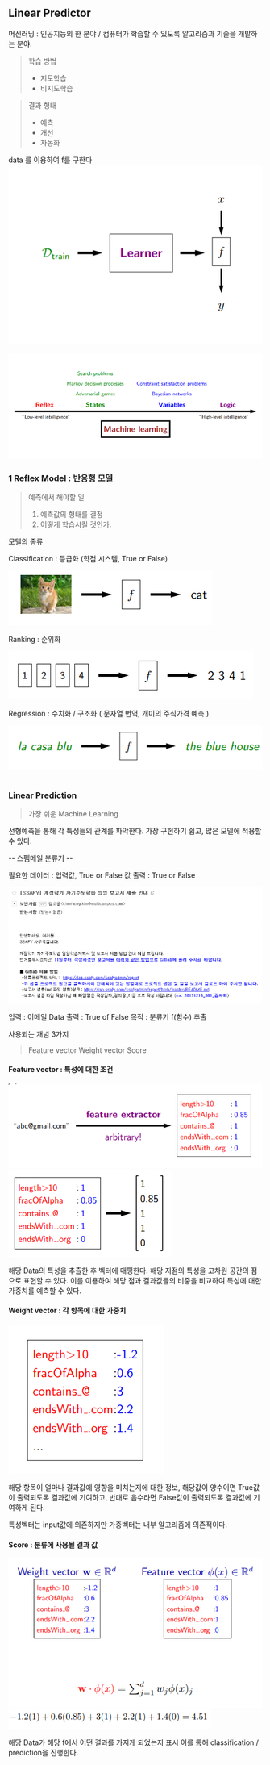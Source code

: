## Linear Predictor

머신러닝 : 인공지능의 한 분야  /  컴퓨터가 학습할 수 있도록 알고리즘과 기술을 개발하는 분야.
> 학습 방법 
>  - 지도학습
>  - 비지도학습

> 결과 형태
>  - 예측  
> -  개선
> -  자동화


data 를 이용하여  f를 구한다
<img src=./image/linear2.png>


<img src=./image/Machine_Learning.png>

### 1 Reflex Model : 반응형 모델

> 예측에서 해야할 일 
> 1. 예측값의 형태를 결정
> 2. 어떻게 학습시킬 것인가.


모델의 종류

Classification : 등급화  (학점 시스템, True or False)

<img src=./image/classification.png>

Ranking : 순위화 

<img src=./image/ranking.png>

Regression : 수치화 / 구조화  ( 문자열 번역, 개미의 주식가격 예측 )

<img src=./image/prediction.png>



#
### Linear Prediction
> 가장 쉬운 Machine Learning 

선형예측을 통해 각 특성들의 관계를 파악한다.
가장 구현하기 쉽고, 많은 모델에 적용할 수 있다.



--  스팸메일 분류기   --

필요한 데이터 :   입력값,  True or False 값 
출력 : True or False

<img src=./image/email.png>

입력 :  이메일 Data
출력 :  True of False
목적 : 분류기 f(함수) 추출


사용되는 개념 3가지
>Feature vector 
>Weight vector
>Score

#### Feature vector : 특성에 대한 조건

<img src=./image/FE.png>
<img src=./image/FEV.png>

해당 Data의 특성을 추출한 후 벡터에 매핑한다.
해당 지점의 특성을 고차원 공간의 점으로 표현할 수 있다.
이를 이용하여 해당 점과 결과값들의 비중을 비교하여
특성에 대한 가중치를 예측할 수 있다.


#### Weight vector : 각 항목에 대한 가중치

<img src=./image/W.png>

해당 항목이 얼마나 결과값에 영향을 미치는지에 대한 정보,
해당값이 양수이면 True값이 출력되도록 결과값에 기여하고, 
반대로 음수라면 False값이 출력되도록 결과값에 기여하게 된다.

특성벡터는 input값에 의존하지만 가중벡터는 내부 알고리즘에 의존적이다.


#### Score :  분류에 사용될 결과 값
<img src=./image/Score.png>


<img src=./image/ScoreC.png>


해당 Data가 해당 f에서 어떤 결과를 가지게 되었는지 표시
이를 통해 classification / prediction을 진행한다.
<!--stackedit_data:
eyJoaXN0b3J5IjpbLTEyNTI5MDA3OTcsLTk2MjEzNjM5NywtMz
g5ODEzNzI4LC0xMDkwODA1Njk0LDE4OTg2MTY4NTgsMTE3MTMz
MDgyLDkwODQ2OTgxNywtNjU3NTI3MDc4LDE1MTAyNTYyNjQsLT
U5ODc2OTE2NCwxODUzNTIyNDA5LC0yMDg4NzQ2NjEyXX0=
-->